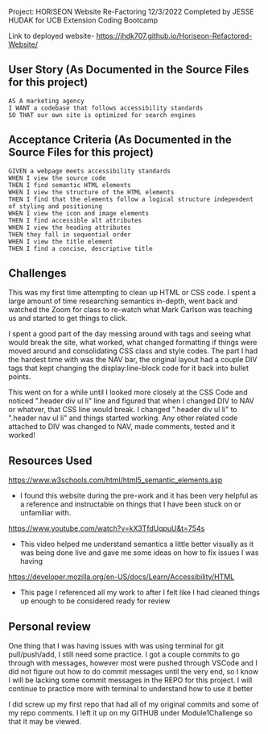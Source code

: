 
Project: HORISEON Website Re-Factoring 12/3/2022
Completed by JESSE HUDAK for UCB Extension Coding Bootcamp

Link to deployed website- https://jhdk707.github.io/Horiseon-Refactored-Website/


## User Story (As Documented in the Source Files for this project)

```
AS A marketing agency
I WANT a codebase that follows accessibility standards
SO THAT our own site is optimized for search engines
```

## Acceptance Criteria (As Documented in the Source Files for this project)

```
GIVEN a webpage meets accessibility standards
WHEN I view the source code
THEN I find semantic HTML elements
WHEN I view the structure of the HTML elements
THEN I find that the elements follow a logical structure independent of styling and positioning
WHEN I view the icon and image elements
THEN I find accessible alt attributes
WHEN I view the heading attributes
THEN they fall in sequential order
WHEN I view the title element
THEN I find a concise, descriptive title
```

## Challenges 

This was my first time attempting to clean up HTML or CSS code. I spent a large amount of time researching semantics in-depth, went back and watched the Zoom for class to re-watch what Mark Carlson was teaching us and started to get things to click. 

I spent a good part of the day messing around with tags and seeing what would break the site, what worked, what changed formatting if things were moved around and consolidating CSS class and style codes. The part I had the hardest time with was the NAV bar, the original layout had a couple DIV tags that kept changing the display:line-block code for it back into bullet points. 

This went on for a while until I looked more closely at the CSS Code and noticed ".header div ul li" line and figured that when I changed DIV to NAV or whatver, that CSS line would break. I changed ".header div ul li" to ".header nav ul li" and things started working. Any other related code attached to DIV was changed to NAV, made comments, tested and it worked! 

## Resources Used 

https://www.w3schools.com/html/html5_semantic_elements.asp 
 - I found this website during the pre-work and it has been very helpful as a reference and instructable on things that I have been stuck on or unfamiliar with. 

https://www.youtube.com/watch?v=kX3TfdUqpuU&t=754s
  - This video helped me understand semantics a little better visually as it was being done live and gave me some ideas on how to fix issues I was having

https://developer.mozilla.org/en-US/docs/Learn/Accessibility/HTML
 - This page I referenced all my work to after I felt like I had cleaned things up enough to be considered ready for review 

 ## Personal review

 One thing that I was having issues with was using terminal for git pull/push/add, I still need some practice. I got a couple commits to go through with messages, however most were pushed through VSCode and I did not figure out how to do commit messages until the very end, so I know I will be lacking some commit messages in the REPO for this project. I will continue to practice more with terminal to understand how to use it better 

 I did screw up my first repo that had all of my original commits and some of my repo comments. I left it up on my GITHUB under Module1Challenge so that it may be viewed. 

 
